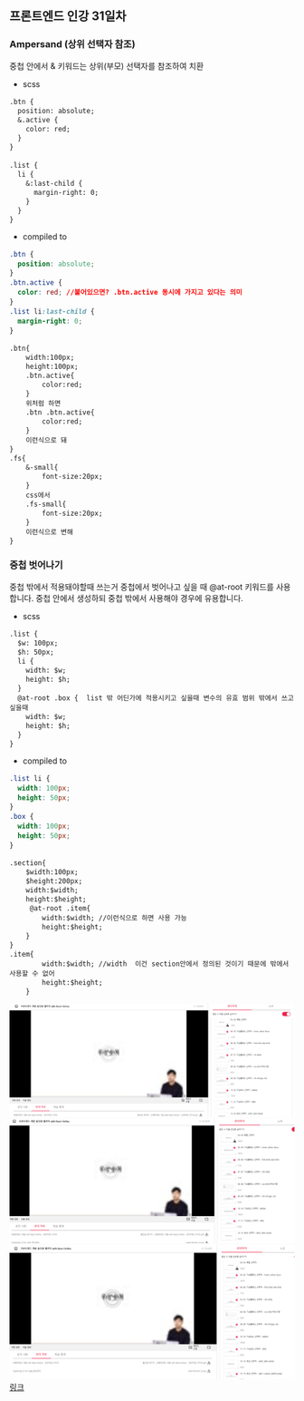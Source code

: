 ## 프론트엔드 인강 31일차

### Ampersand (상위 선택자 참조)

중첩 안에서 & 키워드는 상위(부모) 선택자를 참조하여 치환

- scss

```
.btn {
  position: absolute;
  &.active {
    color: red;
  }
}

.list {
  li {
    &:last-child {
      margin-right: 0;
    }
  }
}
```

- compiled to

```css
.btn {
  position: absolute;
}
.btn.active {
  color: red; //붙어있으면? .btn.active 동시에 가지고 있다는 의미
}
.list li:last-child {
  margin-right: 0;
}
```

```
.btn{
    width:100px;
    height:100px;
    .btn.active{
        color:red;
    }
    위처럼 하면
    .btn .btn.active{
        color:red;
    }
    이런식으로 돼
}
.fs{
    &-small{
        font-size:20px;
    }
    css에서
    .fs-small{
        font-size:20px;
    }
    이런식으로 변해
}
```

### 중첩 벗어나기

중첩 밖에서 적용돼야할때 쓰는거
중첩에서 벗어나고 싶을 때 @at-root 키워드를 사용합니다.
중첩 안에서 생성하되 중첩 밖에서 사용해야 경우에 유용합니다.

- scss

```
.list {
  $w: 100px;
  $h: 50px;
  li {
    width: $w;
    height: $h;
  }
  @at-root .box {  list 밖 어딘가에 적용시키고 싶을때 변수의 유효 범위 밖에서 쓰고 싶을때
    width: $w;
    height: $h;
  }
}
```

- compiled to

```css
.list li {
  width: 100px;
  height: 50px;
}
.box {
  width: 100px;
  height: 50px;
}
```

```
.section{
    $width:100px;
    $height:200px;
    width:$width;
    height:$height;
     @at-root .item{
        width:$width; //이런식으로 하면 사용 가능
        height:$height;
    }
}
.item{
        width:$width; //width  이건 section안에서 정의된 것이기 때문에 밖에서 사용할 수 없어
        height:$height;
    }
```

![screenshot](./img/1027_1.PNG)
![screenshot](./img/1027_2.PNG)
![screenshot](./img/1027_3.PNG)
[링크](https://bit.ly/3m0t8GM)
